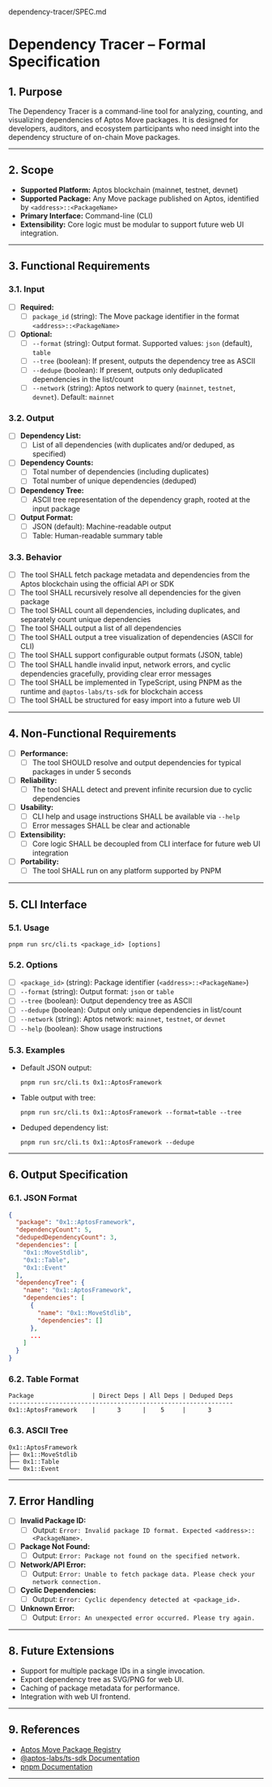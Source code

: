 dependency-tracer/SPEC.md
# Dependency Tracer – Formal Specification

## 1. Purpose

The Dependency Tracer is a command-line tool for analyzing, counting, and visualizing dependencies of Aptos Move packages. It is designed for developers, auditors, and ecosystem participants who need insight into the dependency structure of on-chain Move packages.

---

## 2. Scope

- **Supported Platform:** Aptos blockchain (mainnet, testnet, devnet)
- **Supported Package:** Any Move package published on Aptos, identified by `<address>::<PackageName>`
- **Primary Interface:** Command-line (CLI)
- **Extensibility:** Core logic must be modular to support future web UI integration.

---

## 3. Functional Requirements

### 3.1. Input

- [ ] **Required:**
  - [ ] `package_id` (string): The Move package identifier in the format `<address>::<PackageName>`
- [ ] **Optional:**
  - [ ] `--format` (string): Output format. Supported values: `json` (default), `table`
  - [ ] `--tree` (boolean): If present, outputs the dependency tree as ASCII
  - [ ] `--dedupe` (boolean): If present, outputs only deduplicated dependencies in the list/count
  - [ ] `--network` (string): Aptos network to query (`mainnet`, `testnet`, `devnet`). Default: `mainnet`

### 3.2. Output

- [ ] **Dependency List:**
  - [ ] List of all dependencies (with duplicates and/or deduped, as specified)
- [ ] **Dependency Counts:**
  - [ ] Total number of dependencies (including duplicates)
  - [ ] Total number of unique dependencies (deduped)
- [ ] **Dependency Tree:**
  - [ ] ASCII tree representation of the dependency graph, rooted at the input package
- [ ] **Output Format:**
  - [ ] JSON (default): Machine-readable output
  - [ ] Table: Human-readable summary table

### 3.3. Behavior

- [ ] The tool SHALL fetch package metadata and dependencies from the Aptos blockchain using the official API or SDK
- [ ] The tool SHALL recursively resolve all dependencies for the given package
- [ ] The tool SHALL count all dependencies, including duplicates, and separately count unique dependencies
- [ ] The tool SHALL output a list of all dependencies
- [ ] The tool SHALL output a tree visualization of dependencies (ASCII for CLI)
- [ ] The tool SHALL support configurable output formats (JSON, table)
- [ ] The tool SHALL handle invalid input, network errors, and cyclic dependencies gracefully, providing clear error messages
- [ ] The tool SHALL be implemented in TypeScript, using PNPM as the runtime and `@aptos-labs/ts-sdk` for blockchain access
- [ ] The tool SHALL be structured for easy import into a future web UI

---

## 4. Non-Functional Requirements

- [ ] **Performance:**
  - [ ] The tool SHOULD resolve and output dependencies for typical packages in under 5 seconds
- [ ] **Reliability:**
  - [ ] The tool SHALL detect and prevent infinite recursion due to cyclic dependencies
- [ ] **Usability:**
  - [ ] CLI help and usage instructions SHALL be available via `--help`
  - [ ] Error messages SHALL be clear and actionable
- [ ] **Extensibility:**
  - [ ] Core logic SHALL be decoupled from CLI interface for future web UI integration
- [ ] **Portability:**
  - [ ] The tool SHALL run on any platform supported by PNPM

---

## 5. CLI Interface

### 5.1. Usage

```
pnpm run src/cli.ts <package_id> [options]
```

### 5.2. Options

- [ ] `<package_id>` (string): Package identifier (`<address>::<PackageName>`)
- [ ] `--format` (string): Output format: `json` or `table`
- [ ] `--tree` (boolean): Output dependency tree as ASCII
- [ ] `--dedupe` (boolean): Output only unique dependencies in list/count
- [ ] `--network` (string): Aptos network: `mainnet`, `testnet`, or `devnet`
- [ ] `--help` (boolean): Show usage instructions

### 5.3. Examples

- Default JSON output:
  ```
  pnpm run src/cli.ts 0x1::AptosFramework
  ```
- Table output with tree:
  ```
  pnpm run src/cli.ts 0x1::AptosFramework --format=table --tree
  ```
- Deduped dependency list:
  ```
  pnpm run src/cli.ts 0x1::AptosFramework --dedupe
  ```

---

## 6. Output Specification

### 6.1. JSON Format

```json
{
  "package": "0x1::AptosFramework",
  "dependencyCount": 5,
  "dedupedDependencyCount": 3,
  "dependencies": [
    "0x1::MoveStdlib",
    "0x1::Table",
    "0x1::Event"
  ],
  "dependencyTree": {
    "name": "0x1::AptosFramework",
    "dependencies": [
      {
        "name": "0x1::MoveStdlib",
        "dependencies": []
      },
      ...
    ]
  }
}
```

### 6.2. Table Format

```
Package                | Direct Deps | All Deps | Deduped Deps
--------------------------------------------------------------
0x1::AptosFramework    |      3      |    5     |      3
```

### 6.3. ASCII Tree

```
0x1::AptosFramework
├── 0x1::MoveStdlib
├── 0x1::Table
└── 0x1::Event
```

---

## 7. Error Handling

- [ ] **Invalid Package ID:**
  - [ ] Output: `Error: Invalid package ID format. Expected <address>::<PackageName>.`
- [ ] **Package Not Found:**
  - [ ] Output: `Error: Package not found on the specified network.`
- [ ] **Network/API Error:**
  - [ ] Output: `Error: Unable to fetch package data. Please check your network connection.`
- [ ] **Cyclic Dependencies:**
  - [ ] Output: `Error: Cyclic dependency detected at <package_id>.`
- [ ] **Unknown Error:**
  - [ ] Output: `Error: An unexpected error occurred. Please try again.`

---

## 8. Future Extensions

- Support for multiple package IDs in a single invocation.
- Export dependency tree as SVG/PNG for web UI.
- Caching of package metadata for performance.
- Integration with web UI frontend.

---

## 9. References

- [Aptos Move Package Registry](https://api.mainnet.aptoslabs.com/v1/accounts/<address>/resource/0x1::code::PackageRegistry)
- [@aptos-labs/ts-sdk Documentation](https://www.npmjs.com/package/@aptos-labs/ts-sdk)
- [pnpm Documentation](https://pnpm.sh/docs)

---
